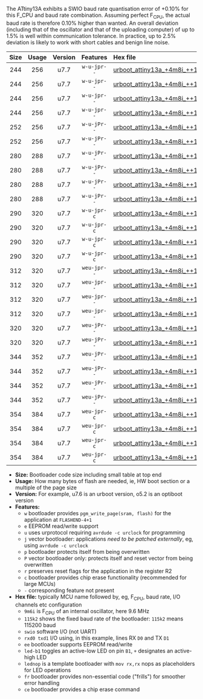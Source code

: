 The ATtiny13A exhibits a SWIO baud rate quantisation error of +0.10% for this F_CPU and baud rate combination. Assuming perfect F<sub>CPU</sub>, the actual baud rate is therefore 0.10% higher than wanted. An overall deviation (including that of the oscillator and that of the uploading computer) of up to 1.5% is well within communication tolerance. In practice, up to 2.5% deviation is likely to work with short cables and benign line noise.

|Size|Usage|Version|Features|Hex file|
|:-:|:-:|:-:|:-:|:--|
|244|256|u7.7|`w-u-jpr--`|[urboot_attiny13a_+4m8i_++14k4_swio_rxb0_txb1_led+b2.hex](https://raw.githubusercontent.com/stefanrueger/urboot.hex/main/mcus/attiny13a/internal_oscillator/fcpu_+4m8i/br_++14k4/urboot_attiny13a_+4m8i_++14k4_swio_rxb0_txb1_led+b2.hex)|
|244|256|u7.7|`w-u-jpr--`|[urboot_attiny13a_+4m8i_++14k4_swio_rxb0_txb1_lednop.hex](https://raw.githubusercontent.com/stefanrueger/urboot.hex/main/mcus/attiny13a/internal_oscillator/fcpu_+4m8i/br_++14k4/urboot_attiny13a_+4m8i_++14k4_swio_rxb0_txb1_lednop.hex)|
|244|256|u7.7|`w-u-jpr--`|[urboot_attiny13a_+4m8i_++14k4_swio_rxb1_txb0_led+b2.hex](https://raw.githubusercontent.com/stefanrueger/urboot.hex/main/mcus/attiny13a/internal_oscillator/fcpu_+4m8i/br_++14k4/urboot_attiny13a_+4m8i_++14k4_swio_rxb1_txb0_led+b2.hex)|
|244|256|u7.7|`w-u-jpr--`|[urboot_attiny13a_+4m8i_++14k4_swio_rxb1_txb0_lednop.hex](https://raw.githubusercontent.com/stefanrueger/urboot.hex/main/mcus/attiny13a/internal_oscillator/fcpu_+4m8i/br_++14k4/urboot_attiny13a_+4m8i_++14k4_swio_rxb1_txb0_lednop.hex)|
|252|256|u7.7|`w-u-jPr--`|[urboot_attiny13a_+4m8i_++14k4_swio_rxb0_txb1.hex](https://raw.githubusercontent.com/stefanrueger/urboot.hex/main/mcus/attiny13a/internal_oscillator/fcpu_+4m8i/br_++14k4/urboot_attiny13a_+4m8i_++14k4_swio_rxb0_txb1.hex)|
|252|256|u7.7|`w-u-jPr--`|[urboot_attiny13a_+4m8i_++14k4_swio_rxb1_txb0.hex](https://raw.githubusercontent.com/stefanrueger/urboot.hex/main/mcus/attiny13a/internal_oscillator/fcpu_+4m8i/br_++14k4/urboot_attiny13a_+4m8i_++14k4_swio_rxb1_txb0.hex)|
|280|288|u7.7|`w-u-jPr--`|[urboot_attiny13a_+4m8i_++14k4_swio_rxb0_txb1_led+b2_fr.hex](https://raw.githubusercontent.com/stefanrueger/urboot.hex/main/mcus/attiny13a/internal_oscillator/fcpu_+4m8i/br_++14k4/urboot_attiny13a_+4m8i_++14k4_swio_rxb0_txb1_led+b2_fr.hex)|
|280|288|u7.7|`w-u-jPr--`|[urboot_attiny13a_+4m8i_++14k4_swio_rxb0_txb1_lednop_fr.hex](https://raw.githubusercontent.com/stefanrueger/urboot.hex/main/mcus/attiny13a/internal_oscillator/fcpu_+4m8i/br_++14k4/urboot_attiny13a_+4m8i_++14k4_swio_rxb0_txb1_lednop_fr.hex)|
|280|288|u7.7|`w-u-jPr--`|[urboot_attiny13a_+4m8i_++14k4_swio_rxb1_txb0_led+b2_fr.hex](https://raw.githubusercontent.com/stefanrueger/urboot.hex/main/mcus/attiny13a/internal_oscillator/fcpu_+4m8i/br_++14k4/urboot_attiny13a_+4m8i_++14k4_swio_rxb1_txb0_led+b2_fr.hex)|
|280|288|u7.7|`w-u-jPr--`|[urboot_attiny13a_+4m8i_++14k4_swio_rxb1_txb0_lednop_fr.hex](https://raw.githubusercontent.com/stefanrueger/urboot.hex/main/mcus/attiny13a/internal_oscillator/fcpu_+4m8i/br_++14k4/urboot_attiny13a_+4m8i_++14k4_swio_rxb1_txb0_lednop_fr.hex)|
|290|320|u7.7|`w-u-jpr-c`|[urboot_attiny13a_+4m8i_++14k4_swio_rxb0_txb1_led+b2_fr_ce.hex](https://raw.githubusercontent.com/stefanrueger/urboot.hex/main/mcus/attiny13a/internal_oscillator/fcpu_+4m8i/br_++14k4/urboot_attiny13a_+4m8i_++14k4_swio_rxb0_txb1_led+b2_fr_ce.hex)|
|290|320|u7.7|`w-u-jpr-c`|[urboot_attiny13a_+4m8i_++14k4_swio_rxb0_txb1_lednop_fr_ce.hex](https://raw.githubusercontent.com/stefanrueger/urboot.hex/main/mcus/attiny13a/internal_oscillator/fcpu_+4m8i/br_++14k4/urboot_attiny13a_+4m8i_++14k4_swio_rxb0_txb1_lednop_fr_ce.hex)|
|290|320|u7.7|`w-u-jpr-c`|[urboot_attiny13a_+4m8i_++14k4_swio_rxb1_txb0_led+b2_fr_ce.hex](https://raw.githubusercontent.com/stefanrueger/urboot.hex/main/mcus/attiny13a/internal_oscillator/fcpu_+4m8i/br_++14k4/urboot_attiny13a_+4m8i_++14k4_swio_rxb1_txb0_led+b2_fr_ce.hex)|
|290|320|u7.7|`w-u-jpr-c`|[urboot_attiny13a_+4m8i_++14k4_swio_rxb1_txb0_lednop_fr_ce.hex](https://raw.githubusercontent.com/stefanrueger/urboot.hex/main/mcus/attiny13a/internal_oscillator/fcpu_+4m8i/br_++14k4/urboot_attiny13a_+4m8i_++14k4_swio_rxb1_txb0_lednop_fr_ce.hex)|
|312|320|u7.7|`weu-jpr--`|[urboot_attiny13a_+4m8i_++14k4_swio_rxb0_txb1_ee_led+b2.hex](https://raw.githubusercontent.com/stefanrueger/urboot.hex/main/mcus/attiny13a/internal_oscillator/fcpu_+4m8i/br_++14k4/urboot_attiny13a_+4m8i_++14k4_swio_rxb0_txb1_ee_led+b2.hex)|
|312|320|u7.7|`weu-jpr--`|[urboot_attiny13a_+4m8i_++14k4_swio_rxb0_txb1_ee_lednop.hex](https://raw.githubusercontent.com/stefanrueger/urboot.hex/main/mcus/attiny13a/internal_oscillator/fcpu_+4m8i/br_++14k4/urboot_attiny13a_+4m8i_++14k4_swio_rxb0_txb1_ee_lednop.hex)|
|312|320|u7.7|`weu-jpr--`|[urboot_attiny13a_+4m8i_++14k4_swio_rxb1_txb0_ee_led+b2.hex](https://raw.githubusercontent.com/stefanrueger/urboot.hex/main/mcus/attiny13a/internal_oscillator/fcpu_+4m8i/br_++14k4/urboot_attiny13a_+4m8i_++14k4_swio_rxb1_txb0_ee_led+b2.hex)|
|312|320|u7.7|`weu-jpr--`|[urboot_attiny13a_+4m8i_++14k4_swio_rxb1_txb0_ee_lednop.hex](https://raw.githubusercontent.com/stefanrueger/urboot.hex/main/mcus/attiny13a/internal_oscillator/fcpu_+4m8i/br_++14k4/urboot_attiny13a_+4m8i_++14k4_swio_rxb1_txb0_ee_lednop.hex)|
|320|320|u7.7|`weu-jPr--`|[urboot_attiny13a_+4m8i_++14k4_swio_rxb0_txb1_ee.hex](https://raw.githubusercontent.com/stefanrueger/urboot.hex/main/mcus/attiny13a/internal_oscillator/fcpu_+4m8i/br_++14k4/urboot_attiny13a_+4m8i_++14k4_swio_rxb0_txb1_ee.hex)|
|320|320|u7.7|`weu-jPr--`|[urboot_attiny13a_+4m8i_++14k4_swio_rxb1_txb0_ee.hex](https://raw.githubusercontent.com/stefanrueger/urboot.hex/main/mcus/attiny13a/internal_oscillator/fcpu_+4m8i/br_++14k4/urboot_attiny13a_+4m8i_++14k4_swio_rxb1_txb0_ee.hex)|
|344|352|u7.7|`weu-jPr--`|[urboot_attiny13a_+4m8i_++14k4_swio_rxb0_txb1_ee_led+b2_fr.hex](https://raw.githubusercontent.com/stefanrueger/urboot.hex/main/mcus/attiny13a/internal_oscillator/fcpu_+4m8i/br_++14k4/urboot_attiny13a_+4m8i_++14k4_swio_rxb0_txb1_ee_led+b2_fr.hex)|
|344|352|u7.7|`weu-jPr--`|[urboot_attiny13a_+4m8i_++14k4_swio_rxb0_txb1_ee_lednop_fr.hex](https://raw.githubusercontent.com/stefanrueger/urboot.hex/main/mcus/attiny13a/internal_oscillator/fcpu_+4m8i/br_++14k4/urboot_attiny13a_+4m8i_++14k4_swio_rxb0_txb1_ee_lednop_fr.hex)|
|344|352|u7.7|`weu-jPr--`|[urboot_attiny13a_+4m8i_++14k4_swio_rxb1_txb0_ee_led+b2_fr.hex](https://raw.githubusercontent.com/stefanrueger/urboot.hex/main/mcus/attiny13a/internal_oscillator/fcpu_+4m8i/br_++14k4/urboot_attiny13a_+4m8i_++14k4_swio_rxb1_txb0_ee_led+b2_fr.hex)|
|344|352|u7.7|`weu-jPr--`|[urboot_attiny13a_+4m8i_++14k4_swio_rxb1_txb0_ee_lednop_fr.hex](https://raw.githubusercontent.com/stefanrueger/urboot.hex/main/mcus/attiny13a/internal_oscillator/fcpu_+4m8i/br_++14k4/urboot_attiny13a_+4m8i_++14k4_swio_rxb1_txb0_ee_lednop_fr.hex)|
|354|384|u7.7|`weu-jpr-c`|[urboot_attiny13a_+4m8i_++14k4_swio_rxb0_txb1_ee_led+b2_fr_ce.hex](https://raw.githubusercontent.com/stefanrueger/urboot.hex/main/mcus/attiny13a/internal_oscillator/fcpu_+4m8i/br_++14k4/urboot_attiny13a_+4m8i_++14k4_swio_rxb0_txb1_ee_led+b2_fr_ce.hex)|
|354|384|u7.7|`weu-jpr-c`|[urboot_attiny13a_+4m8i_++14k4_swio_rxb0_txb1_ee_lednop_fr_ce.hex](https://raw.githubusercontent.com/stefanrueger/urboot.hex/main/mcus/attiny13a/internal_oscillator/fcpu_+4m8i/br_++14k4/urboot_attiny13a_+4m8i_++14k4_swio_rxb0_txb1_ee_lednop_fr_ce.hex)|
|354|384|u7.7|`weu-jpr-c`|[urboot_attiny13a_+4m8i_++14k4_swio_rxb1_txb0_ee_led+b2_fr_ce.hex](https://raw.githubusercontent.com/stefanrueger/urboot.hex/main/mcus/attiny13a/internal_oscillator/fcpu_+4m8i/br_++14k4/urboot_attiny13a_+4m8i_++14k4_swio_rxb1_txb0_ee_led+b2_fr_ce.hex)|
|354|384|u7.7|`weu-jpr-c`|[urboot_attiny13a_+4m8i_++14k4_swio_rxb1_txb0_ee_lednop_fr_ce.hex](https://raw.githubusercontent.com/stefanrueger/urboot.hex/main/mcus/attiny13a/internal_oscillator/fcpu_+4m8i/br_++14k4/urboot_attiny13a_+4m8i_++14k4_swio_rxb1_txb0_ee_lednop_fr_ce.hex)|

- **Size:** Bootloader code size including small table at top end
- **Usage:** How many bytes of flash are needed, ie, HW boot section or a multiple of the page size
- **Version:** For example, u7.6 is an urboot version, o5.2 is an optiboot version
- **Features:**
  + `w` bootloader provides `pgm_write_page(sram, flash)` for the application at `FLASHEND-4+1`
  + `e` EEPROM read/write support
  + `u` uses urprotocol requiring `avrdude -c urclock` for programming
  + `j` vector bootloader: applications *need to be patched externally*, eg, using `avrdude -c urclock`
  + `p` bootloader protects itself from being overwritten
  + `P` vector bootloader only: protects itself and reset vector from being overwritten
  + `r` preserves reset flags for the application in the register R2
  + `c` bootloader provides chip erase functionality (recommended for large MCUs)
  + `-` corresponding feature not present
- **Hex file:** typically MCU name followed by, eg, F<sub>CPU</sub>, baud rate, I/O channels etc configuration
  + `9m6i` is F<sub>CPU</sub> of an internal oscillator, here 9.6 MHz
  + `115k2` shows the fixed baud rate of the bootloader: `115k2` means 115200 baud
  + `swio` software I/O (not UART)
  + `rxd0 txd1` I/O using, in this example, lines RX `D0` and TX `D1`
  + `ee` bootloader supports EEPROM read/write
  + `led-b1` toggles an active-low LED on pin `B1`, `+` designates an active-high LED
  + `lednop` is a template bootloader with `mov rx,rx` nops as placeholders for LED operations
  + `fr` bootloader provides non-essential code ("frills") for smoother error handling
  + `ce` bootloader provides a chip erase command
